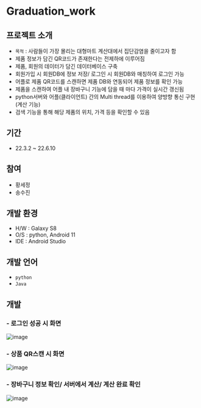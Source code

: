 # Graduation_work
## 프로젝트 소개
  - `목적` : 사람들이 가장 몰리는 대형마트 계산대에서 집단감염을 줄이고자 함
  - 제품 정보가 담긴 QR코드가 존재한다는 전제하에 이루어짐
  - 제품, 회원의 데이터가 담긴 데이터베이스 구축
  - 회원가입 시 회원DB에 정보 저장/ 로그인 시 회원DB와 매칭하여 로그인 가능 
  - 어플로 제품 QR코드를 스캔하면 제품 DB와 연동되어 제품 정보를 확인 가능
  - 제품을 스캔하여 어플 내 장바구니 기능에 담을 때 마다 가격이 실시간 갱신됨 
  - python서버와 어플(클라이언트) 간의 Multi thread를 이용하여 양방향 통신 구현 (계산 기능)
  - 검색 기능을 통해 해당 제품의 위치, 가격 등을 확인할 수 있음
  
 ## 기간
  - 22.3.2 ~ 22.6.10
  
 ## 참여
  - 황세정
  - 송수진
  
 ## 개발 환경
  - H/W : Galaxy S8
  - O/S : python, Android 11
  - IDE : Android Studio
  
 ## 개발 언어
  - `python`
  - `Java`
  
 ## 개발
  ### - 로그인 성공 시 화면
  
  ![image](https://user-images.githubusercontent.com/124030255/235306277-40a1e6fd-8033-4750-9973-7702d5521ff4.png)
  
 ### - 상품 QR스캔 시 화면
  
  ![image](https://user-images.githubusercontent.com/124030255/235306296-7af62711-6b9c-42a1-919f-4bb06f0ac381.png)
    
### - 장바구니 정보 확인/ 서버에서 계산/ 계산 완료 확인
  
  ![image](https://user-images.githubusercontent.com/124030255/235306334-dc1411f5-e8ea-4ef5-b05d-31bd4e72d686.png)

    
    

 
